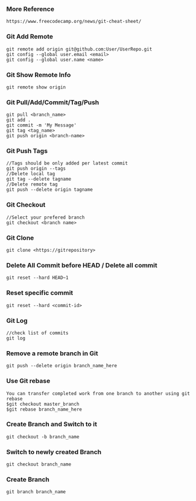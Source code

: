 ### More Reference
```
https://www.freecodecamp.org/news/git-cheat-sheet/
```
### Git Add Remote
```
git remote add origin git@github.com:User/UserRepo.git
git config --global user.email <email>
git config --global user.name <name>
```
### Git Show Remote Info
```
git remote show origin
```
### Git Pull/Add/Commit/Tag/Push
```
git pull <branch_name>
git add .
git commit -m 'My Message'
git tag <tag_name>
git push origin <branch-name>
```
### Git Push Tags
```
//Tags should be only added per latest commit
git push origin --tags
//Delete local tag
git tag --delete tagname
//Delete remote tag
git push --delete origin tagname
```
### Git Checkout
```
//Select your prefered branch
git checkout <branch name>
```
### Git Clone
```
git clone <https://gitrepository>
```
### Delete All Commit before HEAD / Delete all commit
```
git reset --hard HEAD~1
```
### Reset specific commit
```
git reset --hard <commit-id>
```
### Git Log
```
//check list of commits
git log
```
### Remove a remote branch in Git
```
git push --delete origin branch_name_here
```
### Use Git rebase
```
You can transfer completed work from one branch to another using git rebase
$git checkout master_branch
$git rebase branch_name_here
```
### Create Branch and Switch to it
```
git checkout -b branch_name
```
### Switch to newly created Branch
```
git checkout branch_name
```
### Create Branch
```
git branch branch_name
```
